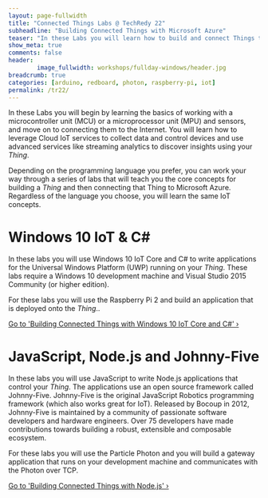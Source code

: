 ```yaml
---
layout: page-fullwidth
title: "Connected Things Labs @ TechRedy 22"
subheadline: "Building Connected Things with Microsoft Azure"
teaser: "In these Labs you will learn how to build and connect Things to Microsoft Azure using Azure IoT Hubs, Azure Stream Analytics, and Power BI."
show_meta: true
comments: false
header: 
        image_fullwidth: workshops/fullday-windows/header.jpg
breadcrumb: true
categories: [arduino, redboard, photon, raspberry-pi, iot]
permalink: /tr22/
---
```


In these Labs you will begin by learning the basics of working with a microcontroller unit (MCU) or a microprocessor unit (MPU) and sensors, and move on to connecting them to the Internet. You will learn how to leverage Cloud IoT services to collect data and control devices and use advanced services like streaming analytics to discover insights using your _Thing_.

Depending on the programming language you prefer, you can work your way through a series of labs that will teach you the core concepts for building a _Thing_ and then connecting that Thing to Microsoft Azure. Regardless of the language you choose, you will learn the same IoT concepts.

# Windows 10 IoT &amp; C\#
In these labs you will use Windows 10 IoT Core and C# to write applications for the Universal Windows Platform (UWP) running on your _Thing_. These labs require a Windows 10 development machine and Visual Studio 2015 Community (or higher edition).

For these labs you will use the Raspberry Pi 2 and build an application that is deployed onto the _Thing_..

<a class="radius button small" href="{{ site.url }}/tr22/cs/">Go to 'Building Connected Things with Windows 10 IoT Core and C#' ›</a>

# JavaScript, Node.js and Johnny-Five
In these labs you will use JavaScript to write Node.js applications that control your _Thing_. The applications use an open source framework called Johnny-Five. Johnny-Five is the original JavaScript Robotics programming framework (which also works great for IoT). Released by Bocoup in 2012, Johnny-Five is maintained by a community of passionate software developers and hardware engineers. Over 75 developers have made contributions towards building a robust, extensible and composable ecosystem.

For these labs you will use the Particle Photon and you will build a gateway application that runs on your development machine and communicates with the Photon over TCP.

<a class="radius button small" href="{{ site.url }}/tr22/js/">Go to 'Building Connected Things with Node.js' ›</a>